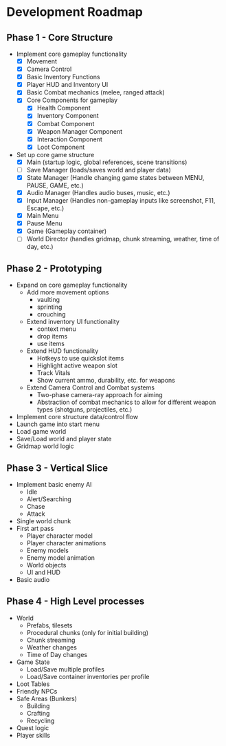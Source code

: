 # Development Roadmap

## Phase 1 - Core Structure
- Implement core gameplay functionality
  - [x] Movement
  - [x] Camera Control
  - [x] Basic Inventory Functions
  - [x] Player HUD and Inventory UI
  - [x] Basic Combat mechanics (melee, ranged attack)
  - [x] Core Components for gameplay
    - [x] Health Component
    - [x] Inventory Component
    - [x] Combat Component
    - [x] Weapon Manager Component
    - [x] Interaction Component
    - [x] Loot Component

- Set up core game structure
  - [x] Main (startup logic, global references, scene transitions)
  - [ ] Save Manager (loads/saves world and player data)
  - [x] State Manager (Handle changing game states between MENU, PAUSE, GAME, etc.)
  - [x] Audio Manager (Handles audio buses, music, etc.)
  - [x] Input Manager (Handles non-gameplay inputs like screenshot, F11, Escape, etc.)
  - [x] Main Menu
  - [x] Pause Menu
  - [x] Game (Gameplay container)
  - [ ] World Director (handles gridmap, chunk streaming, weather, time of day, etc.)

## Phase 2 - Prototyping
- Expand on core gameplay functionality
  - Add more movement options
    - vaulting
    - sprinting
    - crouching
  - Extend inventory UI functionality
    - context menu
    - drop items
    - use items
  - Extend HUD functionality
    - Hotkeys to use quickslot items
    - Highlight active weapon slot
    - Track Vitals
    - Show current ammo, durability, etc. for weapons
  - Extend Camera Control and Combat systems
    - Two-phase camera-ray approach for aiming
    - Abstraction of combat mechanics to allow for different weapon types (shotguns, projectiles, etc.)
 - Implement core structure data/control flow
  - Launch game into start menu
  - Load game world
  - Save/Load world and player state
  - Gridmap world logic

## Phase 3 - Vertical Slice
- Implement basic enemy AI
  - Idle
  - Alert/Searching
  - Chase
  - Attack
- Single world chunk
- First art pass
  - Player character model
  - Player character animations
  - Enemy models
  - Enemy model animation
  - World objects
  - UI and HUD
- Basic audio

## Phase 4 - High Level processes
- World
  - Prefabs, tilesets
  - Procedural chunks (only for initial building)
  - Chunk streaming
  - Weather changes
  - Time of Day changes
- Game State
  - Load/Save multiple profiles
  - Load/Save container inventories per profile
- Loot Tables
- Friendly NPCs
- Safe Areas (Bunkers)
  - Building
  - Crafting
  - Recycling
- Quest logic
- Player skills
